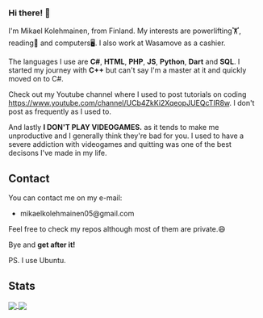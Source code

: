 ### Hi there! 💪

I'm Mikael Kolehmainen, from Finland. My interests are powerlifting🏋️, reading📘 and computers🖥️. I also work at Wasamove as a cashier.

The languages I use are **C#**, **HTML**, **PHP**, **JS**, **Python**, **Dart** and **SQL**. I started my journey with **C++** but can't say I'm a master at it and quickly moved on to C#.

Check out my Youtube channel where I used to post tutorials on coding https://www.youtube.com/channel/UCb4ZkKi2XqeopJUEQcTIR8w. I don't post as frequently as I used to.

And lastly **I DON'T PLAY VIDEOGAMES.** as it tends to make me unproductive and I generally think they're bad for you. I used to have a severe addiction with videogames and quitting was one of the best decisons I've made in my life.

<h2 align="left">Contact</h2>

You can contact me on my e-mail:
<ul>
  <li>mikaelkolehmainen05@gmail.com</li>
</ul>

Feel free to check my repos although most of them are private.😄

Bye and **get after it!**

PS. I use Ubuntu.

<h2>Stats</h2>

<a href="https://github.com/anuraghazra/github-readme-stats">
  <img align="center" src="https://github-readme-stats.vercel.app/api?username=Mikael-Kolehmainen&count_private=true&bg_color=45,#EECDA3,#EF629F
" />
</a>
<a href="https://github.com/anuraghazra/github-readme-stats">
  <img align="center" src="https://github-readme-stats.vercel.app/api/top-langs/?username=Mikael-Kolehmainen&count_private=true&theme=gradient&langs_count=6&bg_color=45,#EECDA3,#EF629F" />

<!--
**Mikael-Kolehmainen/Mikael-Kolehmainen** is a ✨ _special_ ✨ repository because its `README.md` (this file) appears on your GitHub profile.

Here are some ideas to get you started:

- 🔭 I’m currently working on ...
- 🌱 I’m currently learning ...
- 👯 I’m looking to collaborate on ...
- 🤔 I’m looking for help with ...
- 💬 Ask me about ...
- 📫 How to reach me: ...
- 😄 Pronouns: ...
- ⚡ Fun fact: ...
-->

